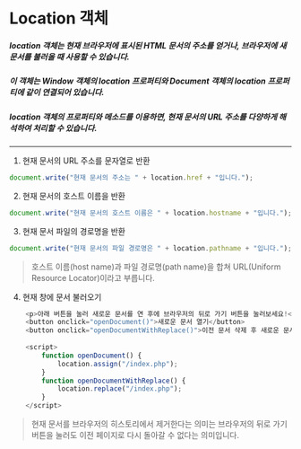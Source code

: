 # Location 객체

##### location 객체는 현재 브라우저에 표시된 HTML 문서의 주소를 얻거나, 브라우저에 새 문서를 불러올 때 사용할 수 있습니다.   
##### 이 객체는 Window 객체의 location 프로퍼티와 Document 객체의 location 프로퍼티에 같이 연결되어 있습니다.
##### location 객체의 프로퍼티와 메소드를 이용하면, 현재 문서의 URL 주소를 다양하게 해석하여 처리할 수 있습니다.

***

1. 현재 문서의 URL 주소를 문자열로 반환

```js
document.write("현재 문서의 주소는 " + location.href + "입니다.");
```

2. 현재 문서의 호스트 이름을 반환
```js
document.write("현재 문서의 호스트 이름은 " + location.hostname + "입니다.");
```

3. 현재 문서 파일의 경로명을 반환
```js
document.write("현재 문서의 파일 경로명은 " + location.pathname + "입니다.");
```
> 호스트 이름(host name)과 파일 경로명(path name)을 합쳐 URL(Uniform Resource Locator)이라고 부릅니다.

4. 현재 창에 문서 불러오기
```js
	<p>아래 버튼을 눌러 새로운 문서를 연 후에 브라우저의 뒤로 가기 버튼을 눌러보세요!</p>
	<button onclick="openDocument()">새로운 문서 열기</button>
	<button onclick="openDocumentWithReplace()">이전 문서 삭제 후 새로운 문서 열기</button>
	
	<script>
		function openDocument() {
			location.assign("/index.php");
		}
		function openDocumentWithReplace() {
			location.replace("/index.php");
		}
	</script>
```
> 현재 문서를 브라우저의 히스토리에서 제거한다는 의미는 브라우저의 뒤로 가기 버튼을 눌러도 이전 페이지로 다시 돌아갈 수 없다는 의미입니다.

